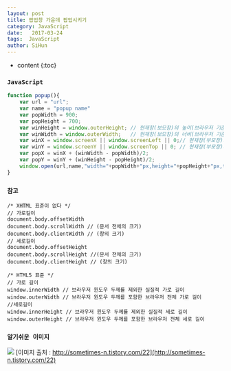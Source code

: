 ```yaml
---
layout: post
title: 팝업창 가운데 팝업시키기
category: JavaScript
date:   2017-03-24
tags:  JavaScript
author: SiHun
---
```


* content
{:toc}

### `JavaScript`
```javascript
function popup(){
    var url = "url";
    var name = "popup name"
    var popWidth = 900;
    var popHeight = 700;
    var winHeight = window.outerHeight;	// 현재창(보모창)의 높이(브라우저 기준)
    var winWidth = window.outerWidth;	// 현재창(보모창)의 너비(브라우저 기준)
    var winX = window.screenX || window.screenLeft || 0;// 현재창(부모창)의 x좌표
    var winY = window.screenY || window.screenTop || 0;	// 현재창(부모창)의 y좌표
    var popX = winX + (winWidth - popWidth)/2;
    var popY = winY + (winHeight - popHeight)/2;
    window.open(url,name,"width="+popWidth+"px,height="+popHeight+"px,top="+popY+",left="+popX);
}
```

### `참고`
```
/* XHTML 표준이 없다 */
// 가로길이
document.body.offsetWidth 
document.body.scrollWidth // (문서 전체의 크기)
document.body.clientWidth // (창의 크기)
// 세로길이
document.body.offsetHeight
document.body.scrollHeight //(문서 전체의 크기)
document.body.clientHeight // (창의 크기)

/* HTML5 표준 */
// 가로 길이
window.innerWidth // 브라우저 윈도우 두께를 제외한 실질적 가로 길이
window.outerWidth // 브라우저 윈도우 두께를 포함한 브라우저 전체 가로 길이
//세로길이
window.innerHeight // 브라우저 윈도우 두께를 제외한 실질적 세로 길이
window.outerHeight // 브라우저 윈도우 두께를 포함한 브라우저 전체 세로 길이
```
### `알기쉬운 이미지`
![](http://cfile23.uf.tistory.com/image/2624D14C56F80D2A0337E7)
[이미지 출처 : http://sometimes-n.tistory.com/22](http://sometimes-n.tistory.com/22)
